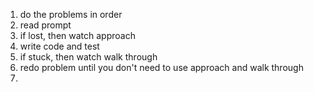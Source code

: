 1. do the problems in order
2. read prompt
3. if lost, then watch approach
4. write code and test
5. if stuck, then watch walk through
6. redo problem until you don't need to use approach and walk through
7. 